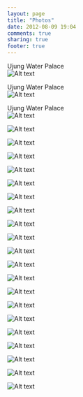 ```yaml
---
layout: page
title: "Photos"
date: 2012-08-09 19:04
comments: true
sharing: true
footer: true
---
```



Ujung Water Palace<br/>
![Alt text](/images/photos/IMG_8133.jpg "Optional title")


Ujung Water Palace<br/>
![Alt text](/images/photos/IMG_8144.jpg "Optional title")

Ujung Water Palace<br/>
![Alt text](/images/photos/IMG_8154.jpg "Optional title")

![Alt text](/images/photos/IMG_8216.jpg "Optional title")

![Alt text](/images/photos/IMG_8291.jpg "Optional title")


![Alt text](/images/photos/IMG_8351.jpg "Optional title")

![Alt text](/images/photos/IMG_8372.jpg "Optional title")

![Alt text](/images/photos/IMG_8378.jpg "Optional title")

![Alt text](/images/photos/IMG_8386.jpg "Optional title")

![Alt text](/images/photos/IMG_8409.jpg "Optional title")

![Alt text](/images/photos/IMG_8415.jpg "Optional title")

![Alt text](/images/photos/IMG_8425.jpg "Optional title")

![Alt text](/images/photos/IMG_8442.jpg "Optional title")

![Alt text](/images/photos/IMG_8466.jpg "Optional title")

![Alt text](/images/photos/IMG_8594.jpg "Optional title")

![Alt text](/images/photos/IMG_8731.jpg "Optional title")

![Alt text](/images/photos/IMG_8826.jpg "Optional title")

![Alt text](/images/photos/IMG_8858.jpg "Optional title")

![Alt text](/images/photos/IMG_8927.jpg "Optional title")

![Alt text](/images/photos/IMG_8936.jpg "Optional title")

![Alt text](/images/photos/IMG_8990.jpg "Optional title")

![Alt text](/images/photos/IMG_9009.jpg "Optional title")

![Alt text](/images/photos/IMG_9016.jpg "Optional title")


